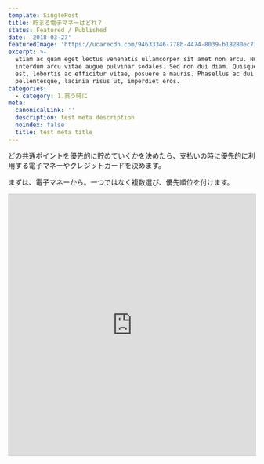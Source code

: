 ```yaml
---
template: SinglePost
title: 貯まる電子マネーはどれ？
status: Featured / Published
date: '2018-03-27'
featuredImage: 'https://ucarecdn.com/94633346-778b-4474-8039-b18280ec73a3/'
excerpt: >-
  Etiam ac quam eget lectus venenatis ullamcorper sit amet non arcu. Nullam
  interdum arcu vitae augue pulvinar sodales. Sed non dui diam. Quisque lectus
  est, lobortis ac efficitur vitae, posuere a mauris. Phasellus ac dui
  pellentesque, lacinia risus ut, imperdiet eros.
categories:
  - category: 1.買う時に
meta:
  canonicalLink: ''
  description: test meta description
  noindex: false
  title: test meta title
---
```

どの共通ポイントを優先的に貯めていくかを決めたら、支払いの時に優先的に利用する電子マネーやクレジットカードを決めます。

まずは、電子マネーから。一つではなく複数選び、優先順位を付けます。

<iframe class="airtable-embed" src="https://airtable.com/embed/shr48TGkqlLyIMoeL?backgroundColor=gray&viewControls=on" frameborder="0" onmousewheel="" width="100%" height="533" style="background: transparent; border: 1px solid #ccc;"></iframe>


